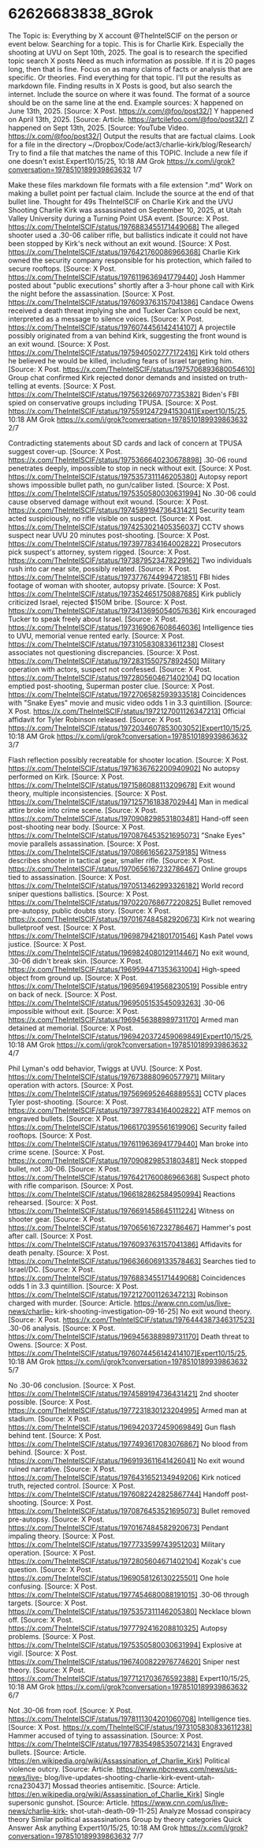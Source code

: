 # 62626683838_8Grok

The Topic is: Everything by X account @TheIntelSCIF on the 
person or event below. 
Searching for a topic.
This is for Charlie Kirk. Especially the shooting at UVU on Sept 
10th, 2025. The goal is to research the specified topic search X 
posts
Need as much information as possible. If it is 20 pages long, 
then that is fine. Focus on as many claims of facts or 
analysis that are specific. Or theories. 
Find everything for that topic. I'll put the results as 
markdown file.
Finding results in X Posts is good, but also search the 
internet.
Include the source on where it was found.
The format of a source should be on the same line at the 
end.
Example sources:
X happened on June 13th, 2025. [Source: X Post. 
https://x.com/@foo/post32/]
Y happened on April 13th, 2025. [Source: Article. 
https://artcilefoo.com/@foo/post32/]
Z happened on Sept 13th, 2025. [Source: YouTube 
Video. https://x.com/@foo/post32/]
Output the results that are factual claims.
Look for a file in the directory 
~/Dropbox/Code/act3/charlie-kirk/blog/Research/
Try to find a file that matches the name of this TOPIC. 
Include a new file if one doesn't exist.Expert10/15/25, 10:18 AM Grok
https://x.com/i/grok?conversation=1978510189939863632 1/7

Make these files markdown file formats with a file extension 
".md"
Work on making a bullet point per factual claim. Include the 
source at the end of that bullet line.
Thought for 49s
TheIntelSCIF on Charlie Kirk and the UVU 
Shooting
Charlie Kirk was assassinated on September 10, 2025, at Utah Valley University during a 
Turning Point USA event. [Source: X Post. 
https://x.com/TheIntelSCIF/status/1976883455171449068]
The alleged shooter used a .30-06 caliber rifle, but ballistics indicate it could not have been 
stopped by Kirk's neck without an exit wound. [Source: X Post. 
https://x.com/TheIntelSCIF/status/1976421760086966368]
Charlie Kirk owned the security company responsible for his protection, which failed to secure 
rooftops. [Source: X Post. https://x.com/TheIntelSCIF/status/1976119636941779440]
Josh Hammer posted about "public executions" shortly after a 3-hour phone call with Kirk the 
night before the assassination. [Source: X Post. 
https://x.com/TheIntelSCIF/status/1976093763157041386]
Candace Owens received a death threat implying she and Tucker Carlson could be next, 
interpreted as a message to silence voices. [Source: X Post. 
https://x.com/TheIntelSCIF/status/1976074456142414107]
A projectile possibly originated from a van behind Kirk, suggesting the front wound is an exit 
wound. [Source: X Post. https://x.com/TheIntelSCIF/status/1975940502777172416]
Kirk told others he believed he would be killed, including fears of Israel targeting him. [Source: 
X Post. https://x.com/TheIntelSCIF/status/1975706893680054610]
Group chat confirmed Kirk rejected donor demands and insisted on truth-telling at events. 
[Source: X Post. https://x.com/TheIntelSCIF/status/1975632669707735382]
Biden's FBI spied on conservative groups including TPUSA. [Source: X Post. 
https://x.com/TheIntelSCIF/status/1975591247294153041]Expert10/15/25, 10:18 AM Grok
https://x.com/i/grok?conversation=1978510189939863632 2/7

Contradicting statements about SD cards and lack of concern at TPUSA suggest cover-up. 
[Source: X Post. https://x.com/TheIntelSCIF/status/1975366640230678898]
.30-06 round penetrates deeply, impossible to stop in neck without exit. [Source: X Post. 
https://x.com/TheIntelSCIF/status/1975357311146205380]
Autopsy report shows impossible bullet path, no gun/caliber listed. [Source: X Post. 
https://x.com/TheIntelSCIF/status/1975350580030631994]
No .30-06 could cause observed damage without exit wound. [Source: X Post. 
https://x.com/TheIntelSCIF/status/1974589194736431421]
Security team acted suspiciously, no rifle visible on suspect. [Source: X Post. 
https://x.com/TheIntelSCIF/status/1974253021405356037]
CCTV shows suspect near UVU 20 minutes post-shooting. [Source: X Post. 
https://x.com/TheIntelSCIF/status/1973977834164002822]
Prosecutors pick suspect's attorney, system rigged. [Source: X Post. 
https://x.com/TheIntelSCIF/status/1973879523478229162]
Two individuals rush into car near site, possibly related. [Source: X Post. 
https://x.com/TheIntelSCIF/status/1973776744994721851]
FBI hides footage of woman with shooter, autopsy private. [Source: X Post. 
https://x.com/TheIntelSCIF/status/1973524651750887685]
Kirk publicly criticized Israel, rejected $150M bribe. [Source: X Post. 
https://x.com/TheIntelSCIF/status/1973413695054057636]
Kirk encouraged Tucker to speak freely about Israel. [Source: X Post. 
https://x.com/TheIntelSCIF/status/1973169067608646036]
Intelligence ties to UVU, memorial venue rented early. [Source: X Post. 
https://x.com/TheIntelSCIF/status/1973105830833611238]
Closest associates not questioning discrepancies. [Source: X Post. 
https://x.com/TheIntelSCIF/status/1972831550757892450]
Military operation with actors, suspect not confessed. [Source: X Post. 
https://x.com/TheIntelSCIF/status/1972805604671402104]
DQ location emptied post-shooting, Superman poster clue. [Source: X Post. 
https://x.com/TheIntelSCIF/status/1972706582593933518]
Coincidences with "Snake Eyes" movie and music video odds 1 in 3.3 quintillion. [Source: X 
Post. https://x.com/TheIntelSCIF/status/1972127001126347213]
Official affidavit for Tyler Robinson released. [Source: X Post. 
https://x.com/TheIntelSCIF/status/1972034607853003052]Expert10/15/25, 10:18 AM Grok
https://x.com/i/grok?conversation=1978510189939863632 3/7

Flash reflection possibly recreatable for shooter location. [Source: X Post. 
https://x.com/TheIntelSCIF/status/1971636762200940902]
No autopsy performed on Kirk. [Source: X Post. 
https://x.com/TheIntelSCIF/status/1971586088113209678]
Exit wound theory, multiple inconsistencies. [Source: X Post. 
https://x.com/TheIntelSCIF/status/1971257161838702944]
Man in medical attire broke into crime scene. [Source: X Post. 
https://x.com/TheIntelSCIF/status/1970908298531803481]
Hand-off seen post-shooting near body. [Source: X Post. 
https://x.com/TheIntelSCIF/status/1970876453521695073]
"Snake Eyes" movie parallels assassination. [Source: X Post. 
https://x.com/TheIntelSCIF/status/1970866165623759185]
Witness describes shooter in tactical gear, smaller rifle. [Source: X Post. 
https://x.com/TheIntelSCIF/status/1970656167232786467]
Online groups tied to assassination. [Source: X Post. 
https://x.com/TheIntelSCIF/status/1970513462993326182]
World record sniper questions ballistics. [Source: X Post. 
https://x.com/TheIntelSCIF/status/1970220768677220825]
Bullet removed pre-autopsy, public doubts story. [Source: X Post. 
https://x.com/TheIntelSCIF/status/1970167484582920673]
Kirk not wearing bulletproof vest. [Source: X Post. 
https://x.com/TheIntelSCIF/status/1969879421801701546]
Kash Patel vows justice. [Source: X Post. 
https://x.com/TheIntelSCIF/status/1969824080129114467]
No exit wound, .30-06 didn't break skin. [Source: X Post. 
https://x.com/TheIntelSCIF/status/1969594471353631004]
High-speed object from ground up. [Source: X Post. 
https://x.com/TheIntelSCIF/status/1969569419568230519]
Possible entry on back of neck. [Source: X Post. 
https://x.com/TheIntelSCIF/status/1969505153545093263]
.30-06 impossible without exit. [Source: X Post. 
https://x.com/TheIntelSCIF/status/1969456388989731170]
Armed man detained at memorial. [Source: X Post. 
https://x.com/TheIntelSCIF/status/1969420372459069849]Expert10/15/25, 10:18 AM Grok
https://x.com/i/grok?conversation=1978510189939863632 4/7

Phil Lyman's odd behavior, Twiggs at UVU. [Source: X Post. 
https://x.com/TheIntelSCIF/status/1976738880960577971]
Military operation with actors. [Source: X Post. 
https://x.com/TheIntelSCIF/status/1975696952646889553]
CCTV places Tyler post-shooting. [Source: X Post. 
https://x.com/TheIntelSCIF/status/1973977834164002822]
ATF memos on engraved bullets. [Source: X Post. 
https://x.com/TheIntelSCIF/status/1966170395561619906]
Security failed rooftops. [Source: X Post. 
https://x.com/TheIntelSCIF/status/1976119636941779440]
Man broke into crime scene. [Source: X Post. 
https://x.com/TheIntelSCIF/status/1970908298531803481]
Neck stopped bullet, not .30-06. [Source: X Post. 
https://x.com/TheIntelSCIF/status/1976421760086966368]
Suspect photo with rifle comparison. [Source: X Post. 
https://x.com/TheIntelSCIF/status/1966182862584950994]
Reactions rehearsed. [Source: X Post. 
https://x.com/TheIntelSCIF/status/1976691458645111224]
Witness on shooter gear. [Source: X Post. 
https://x.com/TheIntelSCIF/status/1970656167232786467]
Hammer's post after call. [Source: X Post. 
https://x.com/TheIntelSCIF/status/1976093763157041386]
Affidavits for death penalty. [Source: X Post. 
https://x.com/TheIntelSCIF/status/1966366069133578463]
Searches tied to Israel/DC. [Source: X Post. 
https://x.com/TheIntelSCIF/status/1976883455171449068]
Coincidences odds 1 in 3.3 quintillion. [Source: X Post. 
https://x.com/TheIntelSCIF/status/1972127001126347213]
Robinson charged with murder. [Source: Article. https://www.cnn.com/us/live-news/charlie-
kirk-shooting-investigation-09-16-25]
No exit wound theory. [Source: X Post. 
https://x.com/TheIntelSCIF/status/1976444387346317523]
.30-06 analysis. [Source: X Post. https://x.com/TheIntelSCIF/status/1969456388989731170]
Death threat to Owens. [Source: X Post. 
https://x.com/TheIntelSCIF/status/1976074456142414107]Expert10/15/25, 10:18 AM Grok
https://x.com/i/grok?conversation=1978510189939863632 5/7

No .30-06 conclusion. [Source: X Post. 
https://x.com/TheIntelSCIF/status/1974589194736431421]
2nd shooter possible. [Source: X Post. 
https://x.com/TheIntelSCIF/status/1977231830123204995]
Armed man at stadium. [Source: X Post. 
https://x.com/TheIntelSCIF/status/1969420372459069849]
Gun flash behind tent. [Source: X Post. 
https://x.com/TheIntelSCIF/status/1977493617083076867]
No blood from behind. [Source: X Post. 
https://x.com/TheIntelSCIF/status/1969193611641426041]
No exit wound ruined narrative. [Source: X Post. 
https://x.com/TheIntelSCIF/status/1976431652134949206]
Kirk noticed truth, rejected control. [Source: X Post. 
https://x.com/TheIntelSCIF/status/1976082242825867744]
Handoff post-shooting. [Source: X Post. 
https://x.com/TheIntelSCIF/status/1970876453521695073]
Bullet removed pre-autopsy. [Source: X Post. 
https://x.com/TheIntelSCIF/status/1970167484582920673]
Pendant impaling theory. [Source: X Post. 
https://x.com/TheIntelSCIF/status/1977733599743951203]
Military operation. [Source: X Post. 
https://x.com/TheIntelSCIF/status/1972805604671402104]
Kozak's cue question. [Source: X Post. 
https://x.com/TheIntelSCIF/status/1969058126130225501]
One hole confusing. [Source: X Post. 
https://x.com/TheIntelSCIF/status/1977454680088191015]
.30-06 through targets. [Source: X Post. 
https://x.com/TheIntelSCIF/status/1975357311146205380]
Necklace blown off. [Source: X Post. 
https://x.com/TheIntelSCIF/status/1977792416208810325]
Autopsy problems. [Source: X Post. 
https://x.com/TheIntelSCIF/status/1975350580030631994]
Explosive at vigil. [Source: X Post. https://x.com/TheIntelSCIF/status/1967400822976774620]
Sniper nest theory. [Source: X Post. 
https://x.com/TheIntelSCIF/status/1977121703676592388]
Expert10/15/25, 10:18 AM Grok
https://x.com/i/grok?conversation=1978510189939863632 6/7

Not .30-06 from roof. [Source: X Post. 
https://x.com/TheIntelSCIF/status/1978111304201060708]
Intelligence ties. [Source: X Post. https://x.com/TheIntelSCIF/status/1973105830833611238]
Hammer accused of tying to assassination. [Source: X Post. 
https://x.com/TheIntelSCIF/status/1977835498535072143]
Engraved bullets. [Source: Article. https://en.wikipedia.org/wiki/Assassination_of_Charlie_Kirk]
Political violence outcry. [Source: Article. https://www.nbcnews.com/news/us-news/live-
blog/live-updates-shooting-charlie-kirk-event-utah-rcna230437]
Mossad theories antisemitic. [Source: Article. 
https://en.wikipedia.org/wiki/Assassination_of_Charlie_Kirk]
Single supersonic gunshot. [Source: Article. https://www.cnn.com/us/live-news/charlie-kirk-
shot-utah-death-09-11-25]
Analyze Mossad conspiracy theory
Similar political assassinations
Group by theory categories
Quick Answer
Ask anything
Expert10/15/25, 10:18 AM Grok
https://x.com/i/grok?conversation=1978510189939863632 7/7